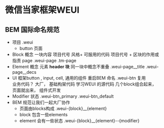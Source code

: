 # 微信当家框架WEUI

## BEM 国际命名规范

- 项目 .weui
    - button 页面
- Block 概念
    一块内容 项目代号 风格+ 可服用的代码 
    项目代号 + 区块的作用或指责 page
    .weui-page
    .tm-page
- Element 概念
    元素  __header
        块__
    同一块中概念不重叠
    .weui-page__title
    .weui-page__decs
- UI 框架button , input, cell, 通用的组件
    重启BEM 命名
    .weui-btn 复用         
    业务代码？ 
    大厂，
    基础构架代码 学习WEUI 的源代码
    几个block组合起来， 页面就出来， 组件式开发
- Modifier
    状态
    .weui-btn_primary
    .weui-btn_default
- BEM 规范让我们一起大厂协作    
    - 页面由blocks构成 .weui-{block}__{element}
    - block 包含一些elements
    - element 会有一些状态
         .weui-{block}__{element}--{modifier}
    